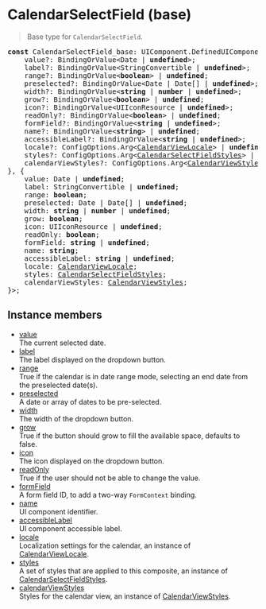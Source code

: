 # CalendarSelectField (base)

> Base type for `CalendarSelectField`.

<pre class="docgen_signature"><b>const</b> CalendarSelectField_base: UIComponent.DefinedUIComponent&lt;{<br>    value?: BindingOrValue&lt;Date | <b>undefined</b>&gt;;<br>    label?: BindingOrValue&lt;StringConvertible | <b>undefined</b>&gt;;<br>    range?: BindingOrValue&lt;<b>boolean</b>&gt; | <b>undefined</b>;<br>    preselected?: BindingOrValue&lt;Date | Date[] | <b>undefined</b>&gt;;<br>    width?: BindingOrValue&lt;<b>string</b> | <b>number</b> | <b>undefined</b>&gt;;<br>    grow?: BindingOrValue&lt;<b>boolean</b>&gt; | <b>undefined</b>;<br>    icon?: BindingOrValue&lt;UIIconResource | <b>undefined</b>&gt;;<br>    readOnly?: BindingOrValue&lt;<b>boolean</b>&gt; | <b>undefined</b>;<br>    formField?: BindingOrValue&lt;<b>string</b> | <b>undefined</b>&gt;;<br>    name?: BindingOrValue&lt;<b>string</b>&gt; | <b>undefined</b>;<br>    accessibleLabel?: BindingOrValue&lt;<b>string</b> | <b>undefined</b>&gt;;<br>    locale?: ConfigOptions.Arg&lt;<a href="CalendarViewLocale.md">CalendarViewLocale</a>&gt; | <b>undefined</b>;<br>    styles?: ConfigOptions.Arg&lt;<a href="CalendarSelectFieldStyles.md">CalendarSelectFieldStyles</a>&gt; | <b>undefined</b>;<br>    calendarViewStyles?: ConfigOptions.Arg&lt;<a href="CalendarViewStyles.md">CalendarViewStyles</a>&gt; | <b>undefined</b>;<br>}, {<br>    value: Date | <b>undefined</b>;<br>    label: StringConvertible | <b>undefined</b>;<br>    range: <b>boolean</b>;<br>    preselected: Date | Date[] | <b>undefined</b>;<br>    width: <b>string</b> | <b>number</b> | <b>undefined</b>;<br>    grow: <b>boolean</b>;<br>    icon: UIIconResource | <b>undefined</b>;<br>    readOnly: <b>boolean</b>;<br>    formField: <b>string</b> | <b>undefined</b>;<br>    name: <b>string</b>;<br>    accessibleLabel: <b>string</b> | <b>undefined</b>;<br>    locale: <a href="CalendarViewLocale.md">CalendarViewLocale</a>;<br>    styles: <a href="CalendarSelectFieldStyles.md">CalendarSelectFieldStyles</a>;<br>    calendarViewStyles: <a href="CalendarViewStyles.md">CalendarViewStyles</a>;<br>}&gt;;</pre>

## Instance members

- [<!--{ref:property}-->value](CalendarSelectField_base_value.md) \
    The current selected date.
- [<!--{ref:property}-->label](CalendarSelectField_base_label.md) \
    The label displayed on the dropdown button.
- [<!--{ref:property}-->range](CalendarSelectField_base_range.md) \
    True if the calendar is in date range mode, selecting an end date from the preselected date(s).
- [<!--{ref:property}-->preselected](CalendarSelectField_base_preselected.md) \
    A date or array of dates to be pre-selected.
- [<!--{ref:property}-->width](CalendarSelectField_base_width.md) \
    The width of the dropdown button.
- [<!--{ref:property}-->grow](CalendarSelectField_base_grow.md) \
    True if the button should grow to fill the available space, defaults to false.
- [<!--{ref:property}-->icon](CalendarSelectField_base_icon.md) \
    The icon displayed on the dropdown button.
- [<!--{ref:property}-->readOnly](CalendarSelectField_base_readOnly.md) \
    True if the user should not be able to change the value.
- [<!--{ref:property}-->formField](CalendarSelectField_base_formField.md) \
    A form field ID, to add a two-way `FormContext` binding.
- [<!--{ref:property}-->name](CalendarSelectField_base_name.md) \
    UI component identifier.
- [<!--{ref:property}-->accessibleLabel](CalendarSelectField_base_accessibleLabel.md) \
    UI component accessible label.
- [<!--{ref:property}-->locale](CalendarSelectField_base_locale.md) \
    Localization settings for the calendar, an instance of [CalendarViewLocale](CalendarViewLocale.md).
- [<!--{ref:property}-->styles](CalendarSelectField_base_styles.md) \
    A set of styles that are applied to this composite, an instance of [CalendarSelectFieldStyles](CalendarSelectFieldStyles.md).
- [<!--{ref:property}-->calendarViewStyles](CalendarSelectField_base_calendarViewStyles.md) \
    Styles for the calendar view, an instance of [CalendarViewStyles](CalendarViewStyles.md).